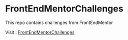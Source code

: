 # FrontEndMentorChallenges

This repo contains challenges from FrontEndMentor

Visit : <a href="https://venkatsaivikram.github.io/FrontEndMentorChallenges/FrontEndMentorChallenges.html" target="_blank">FrontEndMentorChallenges</a>
